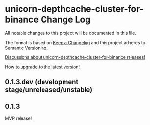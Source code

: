 # unicorn-depthcache-cluster-for-binance Change Log

All notable changes to this project will be documented in this file.

The format is based on [Keep a Changelog](http://keepachangelog.com/) and this project adheres to 
[Semantic Versioning](http://semver.org/).

[Discussions about unicorn-depthcache-cluster-for-binance releases!](https://github.com/LUCIT-Systems-and-Development/unicorn-depthcache-cluster-for-binance/discussions/categories/releases)

[How to upgrade to the latest version!](https://unicorn-depthcache-cluster-for-binance.docs.lucit.tech/readme.html#installation-and-upgrade)

## 0.1.3.dev (development stage/unreleased/unstable)

## 0.1.3
MVP release!